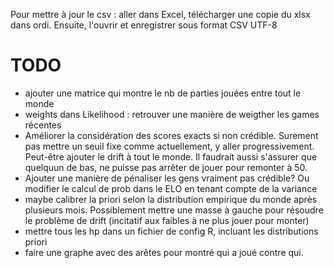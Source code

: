 Pour mettre à jour le csv : aller dans Excel, télécharger une copie du xlsx dans ordi. Ensuite, l'ouvrir et enregistrer sous format CSV UTF-8

# TODO
- ajouter une matrice qui montre le nb de parties jouées entre tout le monde
- weights dans Likelihood : retrouver une manière de weigther les games récentes
- Améliorer la considération des scores exacts si non crédible. Surement pas mettre un seuil fixe comme actuellement, y aller progressivement. Peut-être ajouter le drift à tout le monde. Il faudrait aussi s'assurer que quelquun de bas, ne puisse pas arrêter de jouer pour remonter à 50. 
- Ajouter une manière de pénaliser les gens vraiment pas crédible? Ou modifier le calcul de prob dans le ELO en tenant compte de la variance
- maybe calibrer la priori selon la distribution empirique du monde après plusieurs mois. Possiblement mettre une masse à gauche pour résoudre le problème de drift (incitatif aux faibles à ne plus jouer pour monter)
- mettre tous les hp dans un fichier de config R, incluant les distributions priori
- faire une graphe avec des arêtes pour montré qui a joué contre qui.